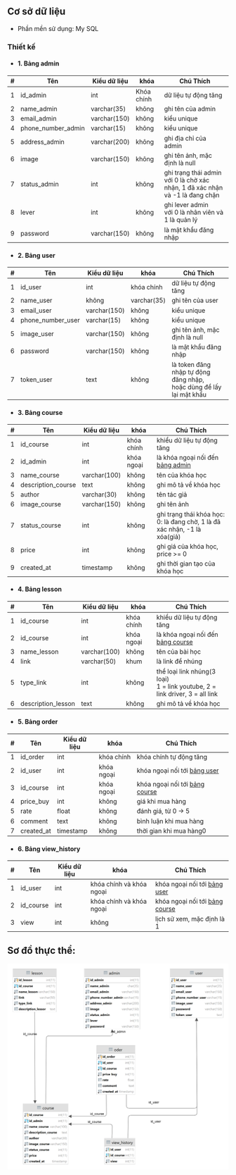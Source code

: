 ## Cơ sở dữ liệu
- Phần mền sử dụng: My SQL

### Thiết kế 

- #### 1. Bảng admin

| # | Tên | Kiểu dữ liệu | khóa | Chú Thích
--- | --- | --- | --- |--- 
| 1 | id_admin | int | Khóa chính | dữ liệu tự động tăng
| 2 | name_admin | varchar(35) | không | ghi tên của admin
| 3 | email_admin | varchar(150) | không | kiểu unique
| 4 | phone_number_admin | varchar(15) | không | kiểu unique
| 5 | address_admin | varchar(200) | không | ghi địa chỉ của admin
| 6 | image | varchar(150) | không | ghi tên ảnh, mặc định là null
| 7 | status_admin | int | không | ghi trạng thái admin <br> với 0 là chờ xác nhận, 1 đã xác nhận và -1 là đang chặn
| 8 | lever | int | không | ghi lever admin <br> với 0 là nhân viên và 1 là quản lý
| 9 | password | varchar(150) | không | là mật khẩu đăng nhập


- #### 2. Bảng user

| # | Tên | Kiểu dữ liệu | khóa | Chú Thích
--- | --- | --- | --- |--- 
| 1 | id_user | int | khóa chính | dữ liệu tự động tăng
| 2 | name_user | không | varchar(35) | ghi tên của user
| 3 | email_user | varchar(150) | không | kiểu unique
| 4 | phone_number_user | varchar(15) | không | kiểu unique
| 5 | image_user | varchar(150) | không | ghi tên ảnh, mặc định là null
| 6 | password | varchar(150) | không | là mật khẩu đăng nhập
| 7 | token_user | text | không | là token đăng nhập tự động đăng nhập, <br> hoặc dùng để lấy lại mật khẩu


- #### 3. Bảng course

| # | Tên | Kiểu dữ liệu | khóa | Chú Thích
--- | --- | --- | --- |--- 
| 1 | id_course | int | khóa chính | khiểu dữ liệu tự động tăng
| 2 | id_admin | int | khóa ngoại | là khóa ngoại nối đến [bảng admin]
| 3 | name_course | varchar(100) | không | tên của khóa học
| 4 | description_course | text | không | ghi mô tả về khóa học
| 5 | author | varchar(30) | không | tên tác giả
| 6 | image_course | varchar(150) | không | ghi tên ảnh
| 7 | status_course | int | không | ghi trạng thái khóa học: <br>0: là đang chờ, 1 là đã xác nhận, -1 là xóa(giả)
| 8 | price | int | không | ghi giá của khóa học, price >= 0
| 9 | created_at | timestamp | không | ghi thời gian tạo của khóa học


- #### 4. Bảng lesson

| # | Tên | Kiểu dữ liệu | khóa | Chú Thích
--- | --- | --- | --- |--- 
| 1 | id_course | int | khóa chính | khiểu dữ liệu tự động tăng
| 2 | id_course | int | khóa ngoại | là khóa ngoại nối đến [bảng course]
| 3 | name_lesson | varchar(100) | không | tên của bài học
| 4 | link | varchar(50) | khum | là link để nhúng
| 5 | type_link | int | không | thể loại link nhúng(3 loại) <br> 1 = link youtube, 2 = link driver, 3 = all link
| 6 | description_lesson | text | không | ghi mô tả về khóa học


- #### 5. Bảng order

| # | Tên | Kiểu dữ liệu | khóa | Chú Thích
--- | --- | --- | --- |--- 
| 1 | id_order | int | khóa chính | khóa chính tự động tăng
| 2 | id_user | int | khóa ngoại | khóa ngoại nối tới [bảng user]
| 3 | id_course | int | khóa ngoại | khóa ngoại nối tới [bảng course]
| 4 | price_buy | int | không | giá khi mua hàng
| 5 | rate | float | không | đánh giá, từ 0 -> 5
| 6 | comment | text | không | bình luận khi mua hàng 
| 7 | created_at | timestamp | không | thời gian khi mua hàng0


- #### 6. Bảng view_history

| # | Tên | Kiểu dữ liệu | khóa | Chú Thích
--- | --- | --- | --- |--- 
| 1 | id_user | int | khóa chính và khóa ngoại | khóa ngoại nối tới [bảng user]
| 2 | id_course | int | khóa chính và khóa ngoại | khóa ngoại nối tới [bảng course]
| 3 | view | int | không | lịch sử xem, mặc định là 1

<!-- - #### 7. Bảng thêm

| # | Tên | Kiểu dữ liệu | khóa | Chú Thích
--- | --- | --- | --- |--- 
| # | 1 | 2 | 3 | 4 -->

## Sơ đồ thực thể:
![alt text](https://raw.githubusercontent.com/PhamTienThanhCong/website_buy_sell_coursera/main/document/so_do.png)
<!-- https://raw.githubusercontent.com/PhamTienThanhCong/website_buy_sell_coursera/main/document/so_do.png -->

[bảng admin]: https://github.com/PhamTienThanhCong/website_buy_sell_coursera/blob/main/document/db.md#b%E1%BA%A3ng-admin
[bảng user]: https://github.com/PhamTienThanhCong/website_buy_sell_coursera/blob/main/document/db.md#b%E1%BA%A3ng-user
[bảng course]: https://github.com/PhamTienThanhCong/website_buy_sell_coursera/blob/main/document/db.md#b%E1%BA%A3ng-course
